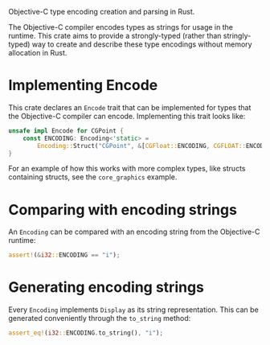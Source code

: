 Objective-C type encoding creation and parsing in Rust.

The Objective-C compiler encodes types as strings for usage in the runtime.
This crate aims to provide a strongly-typed (rather than stringly-typed) way
to create and describe these type encodings without memory allocation in Rust.

# Implementing Encode

This crate declares an `Encode` trait that can be implemented for types that
the Objective-C compiler can encode. Implementing this trait looks like:

``` rust
unsafe impl Encode for CGPoint {
    const ENCODING: Encoding<'static> =
        Encoding::Struct("CGPoint", &[CGFloat::ENCODING, CGFLOAT::ENCODING]);
}
```

For an example of how this works with more complex types, like structs
containing structs, see the `core_graphics` example.

# Comparing with encoding strings

An `Encoding` can be compared with an encoding string from the Objective-C
runtime:

``` rust
assert!(&i32::ENCODING == "i");
```

# Generating encoding strings

Every `Encoding` implements `Display` as its string representation.
This can be generated conveniently through the `to_string` method:

``` rust
assert_eq!(i32::ENCODING.to_string(), "i");
```
